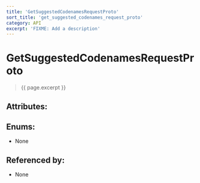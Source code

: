 ```yaml
---
title: 'GetSuggestedCodenamesRequestProto'
sort_title: 'get_suggested_codenames_request_proto'
category: API
excerpt: 'FIXME: Add a description'
---
```


[comment]: <> (THIS PART IS GENERATED - AKA DON'T EDIT THIS PART MANUALLY)

# GetSuggestedCodenamesRequestProto

> {{ page.excerpt }}

## Attributes:


## Enums:

- None

## Referenced by:

- None

[comment]: <> (YOU CAN EDIT AFTER THIS)
